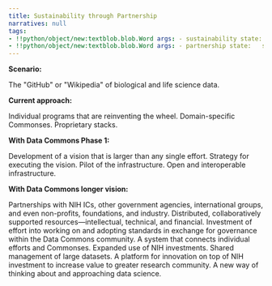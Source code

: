 ```yaml
---
title: Sustainability through Partnership
narratives: null
tags:
- !!python/object/new:textblob.blob.Word args: - sustainability state:   string: sustainability   pos_tag: null
- !!python/object/new:textblob.blob.Word args: - partnership state:   string: partnership   pos_tag: null
---
```

**Scenario:**

The "GitHub" or "Wikipedia" of biological and life science data.

**Current approach:**

Individual programs that are reinventing the wheel. Domain-specific
Commonses. Proprietary stacks.

**With Data Commons Phase 1:**

Development of a vision that is larger than any single
effort. Strategy for executing the vision. Pilot of the
infrastructure. Open and interoperable infrastructure.

**With Data Commons longer vision:**

Partnerships with NIH ICs, other government agencies, international
groups, and even non-profits, foundations, and industry. Distributed,
collaboratively supported resources—intellectual, technical, and
financial. Investment of effort into working on and adopting standards
in exchange for governance within the Data Commons community. A system
that connects individual efforts and Commonses. Expanded use of NIH
investments. Shared management of large datasets. A platform for
innovation on top of NIH investment to increase value to greater
research community. A new way of thinking about and approaching data
science.